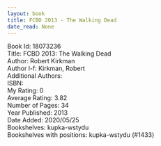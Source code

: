 ```yaml
---
layout: book
title: FCBD 2013 - The Walking Dead
date_read: None
---
```


Book Id: 18073236<br />
Title: FCBD 2013: The Walking Dead<br />
Author: Robert Kirkman<br />
Author l-f: Kirkman, Robert<br />
Additional Authors: <br />
ISBN: <br />
My Rating: 0<br />
Average Rating: 3.82<br />
Number of Pages: 34<br />
Year Published: 2013<br />
Date Added: 2020/05/25<br />
Bookshelves: kupka-wstydu<br />
Bookshelves with positions: kupka-wstydu (#1433)<br />

